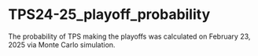 # TPS24-25_playoff_probability
The probability of TPS making the playoffs was calculated on February 23, 2025 via Monte Carlo simulation.
